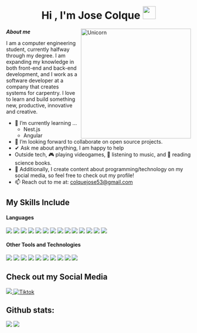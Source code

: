 <h1 align="center"><b>Hi , I'm Jose Colque </b><img src="https://media.giphy.com/media/hvRJCLFzcasrR4ia7z/giphy.gif" width="35"></h1>
<!--  -->
<img align="right" width=300px alt="Unicorn" src="https://i.gifer.com/8a0C.gif" />

***About me***

I am a computer engineering student, currently halfway through my degree. I am expanding my knowledge in both front-end and back-end development, and I work as a software developer at a company that creates systems for carpentry. I love to learn and build something new, productive, innovative and creative.
- 🌱 I’m currently learning ...
  - Nest.js
  - Angular
- 👯 I’m looking forward to collaborate on open source projects.
- ✔ Ask me about anything, I am happy to help<br>
- Outside tech, 🎮 playing videogames, 🎵 listening to music, and 📖 reading science books.
- 👾 Additionally, I create content about programming/technology on my social media, so feel free to check out my profile!
- 📫 Reach out to me at: <a href="colquejose53@gmail.com">colquejose53@gmail.com</a>

## My Skills Include

<h4> Languages </h4>
<span> 
  <img src="https://img.shields.io/badge/HTML5-E34F26?style=for-the-badge&logo=html5&logoColor=white">
  <img src="https://img.shields.io/badge/CSS3-1572B6?style=for-the-badge&logo=css3&logoColor=white">
  <img src="https://img.shields.io/badge/JavaScript-F7DF1E?style=for-the-badge&logo=javascript&logoColor=black">
  <img src= "https://img.shields.io/badge/react-%2320232a.svg?style=for-the-badge&logo=react&logoColor=%2361DAFB">
  <img src= "https://img.shields.io/badge/NPM-%23CB3837.svg?style=for-the-badge&logo=npm&logoColor=white">
  <img src="https://img.shields.io/badge/Java-ED8B00?style=for-the-badge&logo=java&logoColor=white">
  <img src="https://img.shields.io/badge/python-3670A0?style=for-the-badge&logo=python&logoColor=ffdd54">
  <img src= "https://img.shields.io/badge/flask-%23000.svg?style=for-the-badge&logo=flask&logoColor=white">
  <img src= "https://img.shields.io/badge/django-%23092E20.svg?style=for-the-badge&logo=django&logoColor=white">
  <img src= "https://img.shields.io/badge/pandas-%23150458.svg?style=for-the-badge&logo=pandas&logoColor=white">
  <img src= "https://img.shields.io/badge/bulma-00D0B1?style=for-the-badge&logo=bulma&logoColor=white">
  <img src= "https://img.shields.io/badge/bootstrap-%238511FA.svg?style=for-the-badge&logo=bootstrap&logoColor=white">
  <img src= "https://img.shields.io/badge/docker-%230db7ed.svg?style=for-the-badge&logo=docker&logoColor=white">
  <img src= "https://img.shields.io/badge/-Arduino-00979D?style=for-the-badge&logo=Arduino&logoColor=white">
 
</span>

<h4> Other Tools and Technologies </h4>
<span>
  <img src="https://img.shields.io/badge/Git-F05032?style=for-the-badge&logo=git&logoColor=white">
  <img src="https://img.shields.io/badge/Notion-%23000000.svg?style=for-the-badge&logo=notion&logoColor=white">
  <img src="https://img.shields.io/badge/MySQL-00000F?style=for-the-badge&logo=mysql&logoColor=white">
  <img src= "https://img.shields.io/badge/Postman-FF6C37?style=for-the-badge&logo=postman&logoColor=white">
  <img src= "https://img.shields.io/badge/power_bi-F2C811?style=for-the-badge&logo=powerbi&logoColor=black">
  <img src= "https://img.shields.io/badge/Eclipse-FE7A16.svg?style=for-the-badge&logo=Eclipse&logoColor=white">
  <img src= "https://img.shields.io/badge/Visual%20Studio%20Code-0078d7.svg?style=for-the-badge&logo=visual-studio-code&logoColor=white">
  <img src= "https://img.shields.io/badge/LibreOffice-%2318A303?style=for-the-badge&logo=LibreOffice&logoColor=white">
  <img src= "https://img.shields.io/badge/Microsoft-0078D4?style=for-the-badge&logo=microsoft&logoColor=white">
  <img src= "https://img.shields.io/badge/Linux-FCC624?style=for-the-badge&logo=linux&logoColor=black">
</span>

## Check out my Social Media

<a href= "https://www.instagram.com/joseluis.roi/?hl=es">
    <img src="https://img.shields.io/badge/Instagram-%23E4405F.svg?style=for-the-badge&logo=Instagram&logoColor=white">
</a>
<a href="https://www.tiktok.com/@joseluis.roi" >
  <img src="https://img.shields.io/badge/TikTok-%23000000.svg?style=for-the-badge&logo=TikTok&logoColor=white" alt="Tiktok">
</a>

<h2>Github stats:</h2> 

[![](https://github-readme-stats.vercel.app/api?username=CJose98&show_icons=true&theme=tokyonight&hide_border=true&locale=en)](https://github.com/CJose98)
[![](https://github-readme-streak-stats.herokuapp.com/?user=CJose98&theme=material-palenight)](https://github.com/CJose98)
</div>

